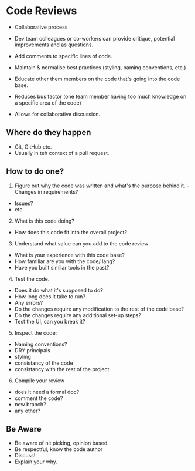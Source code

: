 # Code Reviews

- Collaborative process
- Dev team colleagues or co-workers can provide critique, potential improvements
  and as questions.
- Add comments to specific lines of code.

- Maintain & normalise best practices (styling, naming conventions, etc.)
- Educate other them members on the code that's going into the code base.
- Reduces bus factor (one team member having too much knowledge on a specific
  area of the code)
- Allows for collaborative discussion.

## Where do they happen

- Git, GitHub etc.
- Usually in teh context of a pull request. 

## How to do one?

1. Figure out why the code was written and what's the purpose behind it.  - Changes in requirements?

- Issues?
- etc.

2. What is this code doing?

- How does this code fit into the overall project?

3. Understand what value can you add to the code review

- What is your experience with this code base?
- How familiar are you with the code/ lang?
- Have you built similar tools in the past?

4. Test the code.

- Does it do what it's supposed to do?
- How long does it take to run?
- Any errors?
- Do the changes require any modification to the rest of the code base?
- Do the changes require any additional set-up steps?
- Test the UI, can you break it?

5. Inspect the code:

- Naming conventions?
- DRY principals
- styling
- consistancy of the code
- consistancy with the rest of the project

6. Compile your review

- does it need a formal doc?
- comment the code?
- new branch?
- any other?

## Be Aware

- Be aware of nit picking, opinion based.
- Be respectful, know the code author
- Discuss!
- Explain your why.
